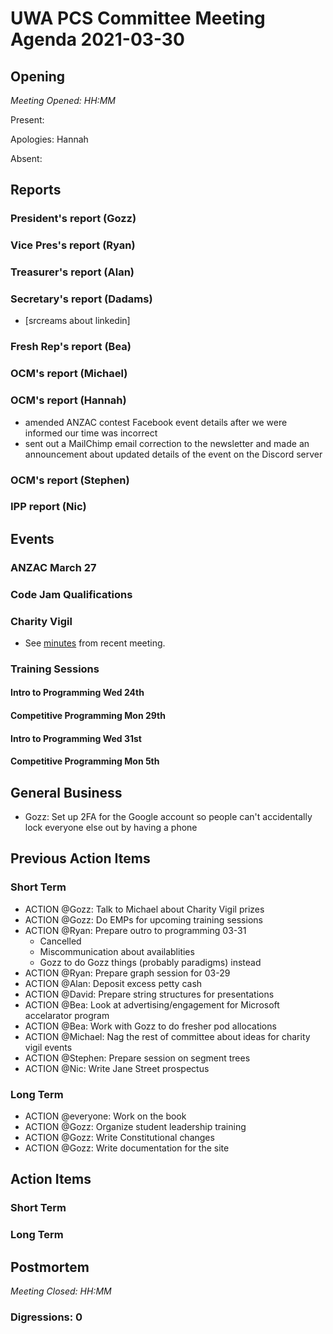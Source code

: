 # UWA PCS Committee Meeting Agenda 2021-03-30

## Opening

*Meeting Opened: HH:MM*

Present:

Apologies: Hannah

Absent:

## Reports

### President's report (Gozz)

### Vice Pres's report (Ryan)

### Treasurer's report (Alan)

### Secretary's report (Dadams)
- [srcreams about linkedin]

### Fresh Rep's report (Bea)

### OCM's report (Michael)

### OCM's report (Hannah)
 - amended ANZAC contest Facebook event details after we were informed our time was incorrect
 - sent out a MailChimp email correction to the newsletter and made an announcement about updated details of the event on the Discord server


### OCM's report (Stephen)

### IPP report (Nic)


## Events

### ANZAC March 27

### Code Jam Qualifications

### Charity Vigil
- See [minutes](https://github.com/cameron-hall-icon/archive/blob/main/2021/charity_vigil/minutes/2021-03-29.subcommittee.md) from recent meeting.

### Training Sessions

#### Intro to Programming Wed 24th

#### Competitive Programming Mon 29th

#### Intro to Programming Wed 31st

#### Competitive Programming Mon 5th


## General Business
- Gozz: Set up 2FA for the Google account so people can't accidentally lock everyone else out by having a phone

## Previous Action Items

### Short Term

- ACTION @Gozz: Talk to Michael about Charity Vigil prizes
- ACTION @Gozz: Do EMPs for upcoming training sessions
- ACTION @Ryan: Prepare outro to programming 03-31
  - Cancelled
  - Miscommunication about availablities
  - Gozz to do Gozz things (probably paradigms) instead
- ACTION @Ryan: Prepare graph session for 03-29
- ACTION @Alan: Deposit excess petty cash
- ACTION @David: Prepare string structures for presentations
- ACTION @Bea: Look at advertising/engagement for Microsoft accelarator program
- ACTION @Bea: Work with Gozz to do fresher pod allocations
- ACTION @Michael: Nag the rest of committee about ideas for charity vigil events
- ACTION @Stephen: Prepare session on segment trees
- ACTION @Nic: Write Jane Street prospectus

### Long Term

- ACTION @everyone: Work on the book
- ACTION @Gozz: Organize student leadership training
- ACTION @Gozz: Write Constitutional changes
- ACTION @Gozz: Write documentation for the site


## Action Items

### Short Term 

### Long Term


## Postmortem
*Meeting Closed: HH:MM*

### Digressions: 0
